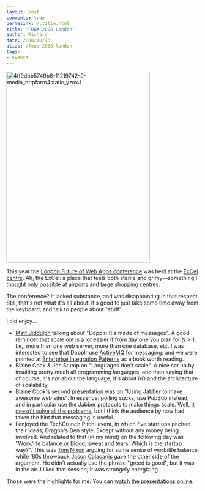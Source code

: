```yaml
---
layout: post
comments: true
permalink: /:title.html
title: 'FOWA 2008 London'
author: Richard
date: 2008/10/13
alias: /fowa-2008-london
tags:
- events
---
```


<a href="https://www.flickr.com/photos/d6y/15554228354" title="4ff9dbb5749b8-11219742-0-media_httpfarm4static_yzoxJ by Richard Dallaway, on Flickr"><img src="https://farm9.staticflickr.com/8624/15554228354_d3824428df_o.jpg" width="375" height="500" alt="4ff9dbb5749b8-11219742-0-media_httpfarm4static_yzoxJ"></a>

This year the [London Future of Web Apps conference][] was held at the
[ExCel centre][]. Ah, the ExCel: a place that feels both sterile and
grimy—something I thought only possible at airports and large shopping
centres.

The conference? It lacked substance, and was disappointing in that
respect. Still, that's not what it's all about: it's good to just take
some time away from the keyboard, and talk to people about "stuff".

I did enjoy...

-   [Matt Biddulph][] talking about "Dopplr: It's made of messages". A
good reminder that scale out is a lot easier if from day one you
plan for [N \> 1][]. I.e,. more than one web server, more than one
database, etc. I was interested to see that Dopplr use [ActiveMQ][]
for messaging; and we were pointed at [Enterprise Integration
Patterns][] as a book worth reading.
-   Blaine Cook & Joe Stump on "Languages don't scale". A nice set up by
insulting pretty much all programming languages, and then saying
that of course, it's not about the language, it's about I/O and the
architecture of scalability.
-   Blaine Cook's second presentation was on "Using Jabber to make
awesome web sites". In essence: polling sucks, use PubSub instead,
and in particular use the Jabber protocols to make things scale.
Well, [it doesn't solve all the problems][], but I think the
audience by now had taken the hint that messaging is useful.
-   I enjoyed the TechCrunch Pitch! event, in which five start ups
pitched their ideas, Dragon's Den style. Except without any money
being involved. And related to that (in my mind) on the following
day was "Work/life balance or Blood, sweat and tears: Which is the
startup way?". This was [Tom Nixon][] arguing for some sense of
work/life balance, while '80s throwback [Jason Calacanis][] gave the
other side of the argument. He didn't actually use the phrase "greed
is good", but it was in the air. I liked that session; it was
strangely energizing.


Those were the highlights for me. You can [watch the presentations online][].


  [London Future of Web Apps conference]: http://london2008.futureofwebapps.com/schedule
  [ExCel centre]: http://www.excel-london.co.uk/
  [Matt Biddulph]: http://hackdiary.com/
  [N \> 1]: http://bitworking.org/news/218/N-1
  [ActiveMQ]: http://activemq.apache.org/
  [Enterprise Integration Patterns]: http://www.eaipatterns.com/index.html
  [it doesn't solve all the problems]: http://roy.gbiv.com/untangled/2008/economies-of-scale
  [Tom Nixon]: http://www.tomnixon.co.uk/
  [Jason Calacanis]: http://calacanis.com/
  [watch the presentations online]: http://events.carsonified.com/fowa/2008/london/content
